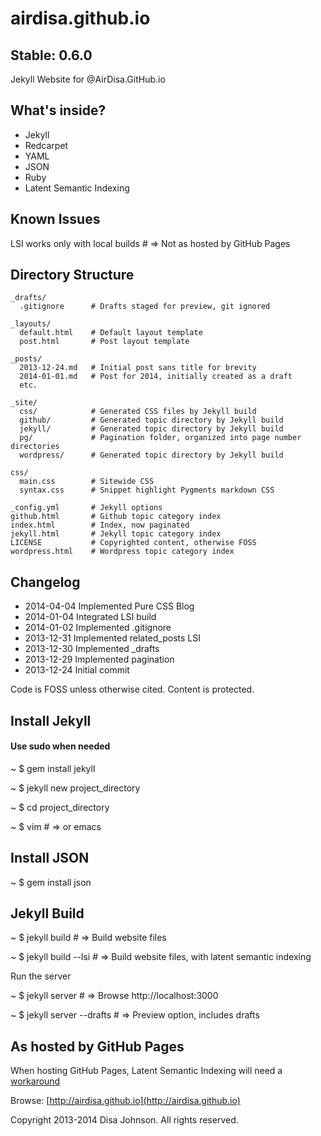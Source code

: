 airdisa.github.io
=================

Stable: 0.6.0
-------------

Jekyll Website for @AirDisa.GitHub.io

What's inside?
--------------

* Jekyll
* Redcarpet
* YAML
* JSON
* Ruby
* Latent Semantic Indexing


Known Issues
------------

LSI works only with local builds # => Not as hosted by GitHub Pages


Directory Structure
-------------------

    _drafts/
      .gitignore      # Drafts staged for preview, git ignored

    _layouts/         
      default.html    # Default layout template
      post.html       # Post layout template

    _posts/         
      2013-12-24.md   # Initial post sans title for brevity
      2014-01-01.md   # Post for 2014, initially created as a draft
      etc.

    _site/             
      css/            # Generated CSS files by Jekyll build
      github/         # Generated topic directory by Jekyll build
      jekyll/         # Generated topic directory by Jekyll build       
      pg/             # Pagination folder, organized into page number directories
      wordpress/      # Generated topic directory by Jekyll build              

    css/
      main.css        # Sitewide CSS
      syntax.css      # Snippet highlight Pygments markdown CSS

    _config.yml       # Jekyll options
    github.html       # Github topic category index
    index.html        # Index, now paginated
    jekyll.html       # Jekyll topic category index
    LICENSE           # Copyrighted content, otherwise FOSS
    wordpress.html    # Wordpress topic category index


Changelog
---------

* 2014-04-04 Implemented Pure CSS Blog
* 2014-01-04 Integrated LSI build
* 2014-01-02 Implemented .gitignore
* 2013-12-31 Implemented related\_posts LSI
* 2013-12-30 Implemented \_drafts
* 2013-12-29 Implemented pagination
* 2013-12-24 Initial commit

Code is FOSS unless otherwise cited. Content is protected.


Install Jekyll
--------------

#### Use sudo when needed

~ $ gem install jekyll

~ $ jekyll new project\_directory

~ $ cd project\_directory

~ $ vim # => or emacs


Install JSON
------------

~ $ gem install json


Jekyll Build
------------

~ $ jekyll build # => Build website files

~ $ jekyll build --lsi # => Build website files, with latent semantic indexing

Run the server

~ $ jekyll server # => Browse http://localhost:3000

~ $ jekyll server --drafts # => Preview option, includes drafts


As hosted by GitHub Pages
-------------------------

When hosting GitHub Pages, Latent Semantic Indexing will need a [workaround](http://www.trottercashion.com/2011/04/11/use-git-plumbing-for-more-awesome-github-pages.html)

Browse: [http://airdisa.github.io](http://airdisa.github.io)

Copyright 2013-2014 Disa Johnson. All rights reserved.
